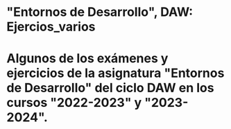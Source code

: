 # "Entornos de Desarrollo", DAW: Ejercios_varios
# Algunos de los exámenes y ejercicios de la asignatura "Entornos de Desarrollo" del ciclo DAW en los cursos "2022-2023" y "2023-2024".
